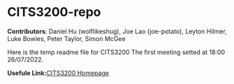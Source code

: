 # CITS3200-repo

**Contributors**: Daniel Hu (wolflikeshug), Joe Lao (joe-potato), Leyton Hilmer, Luke Bowies, Peter Taylor, Simon McGee

Here is the temp readme file for CITS3200
The first meeting setted at 18:00 26/07/2022.

**Usefule Link:**[CITS3200 Homepage](https://teaching.csse.uwa.edu.au/units/CITS3200/index.html)

